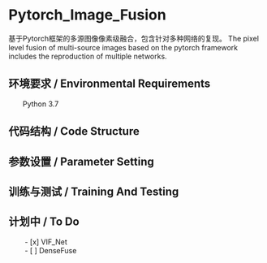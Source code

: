 # Pytorch_Image_Fusion
基于Pytorch框架的多源图像像素级融合，包含针对多种网络的复现。
The pixel level fusion of multi-source images based on the pytorch framework includes the reproduction of multiple networks.
## 环境要求 / Environmental Requirements
&emsp;&emsp;Python 3.7

## 代码结构 / Code Structure

## 参数设置 / Parameter Setting

## 训练与测试 / Training And Testing

## 计划中 / To Do
&emsp;&emsp; - [x] VIF_Net  
&emsp;&emsp; - [ ] DenseFuse  
